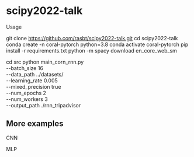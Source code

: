 # scipy2022-talk

Usage

git clone https://github.com/rasbt/scipy2022-talk.git
cd scipy2022-talk
conda create -n coral-pytorch python=3.8
conda activate coral-pytorch
pip install -r requirements.txt
python -m spacy download en_core_web_sm

cd src
python main_corn_rnn.py \
--batch_size 16 \
--data_path ../datasets/ \
--learning_rate 0.005 \
--mixed_precision true \
--num_epochs 2 \
--num_workers 3 \
--output_path ./rnn_tripadvisor


## More examples

CNN 

MLP